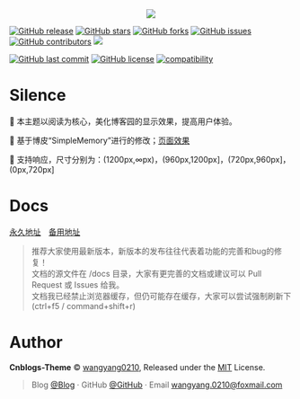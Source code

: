 <div align="center">

<img src="./Images/simple1.webp" />

<br>

</div>

[![GitHub release](https://img.shields.io/github/v/release/wangyang0210/cnblogs-theme.svg)](https://github.com/wangyang0210/cnblogs-theme/releases)
[![GitHub stars](https://img.shields.io/github/stars/wangyang0210/cnblogs-theme.svg)](https://github.com/wangyang0210/cnblogs-theme/stargazers)
[![GitHub forks](https://img.shields.io/github/forks/wangyang0210/cnblogs-theme.svg)](https://github.com/wangyang0210/cnblogs-theme/network)
[![GitHub issues](https://img.shields.io/github/issues/wangyang0210/cnblogs-theme.svg)](https://github.com/wangyang0210/cnblogs-theme/issues)
[![GitHub contributors](https://img.shields.io/github/contributors/wangyang0210/cnblogs-theme.svg)](https://github.com/wangyang0210/cnblogs-theme/graphs/contributors)
[![](https://data.jsdelivr.com/v1/package/gh/wangyang0210/cnblogs-theme/badge?style=rounded)](https://www.jsdelivr.com/package/gh/wangyang0210/cnblogs-theme)

[![GitHub last commit](https://img.shields.io/github/last-commit/wangyang0210/cnblogs-theme.svg)](https://github.com/wangyang0210/cnblogs-theme/commits/v2)
[![GitHub license](https://img.shields.io/badge/license-ISC-brightgreen)](https://github.com/wangyang0210/cnblogs-theme/blob/v2/LICENSE)
[![compatibility](https://camo.githubusercontent.com/31ac3f0ce805dc34a29b615131caa26cbf4dc127/68747470733a2f2f696d672e736869656c64732e696f2f62616467652f62726f777365722d2532306368726f6d6525323025374325323066697265666f782532302537432532306f706572612532302537432532307361666172692532302537432532306965253230253345253344253230392d6c69676874677265792e737667)](https://github.com/wangyang0210/cnblogs-theme)


# Silence

📖 本主题以阅读为核心，美化博客园的显示效果，提高用户体验。

🍰 基于博皮“SimpleMemory”进行的修改；[页面效果](https://www.cnblogs.com/wangyang0210/)

🧀 支持响应，尺寸分别为：(1200px,∞px)，(960px,1200px]，(720px,960px]，(0px,720px]

# Docs

[永久地址](https://wangyang0210.github.io/cnblogs-theme/v2/#/)　[备用地址](https://docs.wangyangyang.vip/docs/v2/#/)

> 推荐大家使用最新版本，新版本的发布往往代表着功能的完善和bug的修复！
> <br>文档的源文件在 /docs 目录，大家有更完善的文档或建议可以 Pull Request 或 Issues 给我。
> <br>文档我已经禁止浏览器缓存，但仍可能存在缓存，大家可以尝试强制刷新下(ctrl+f5 / command+shift+r)

# Author

**Cnblogs-Theme** © [wangyang0210](https://github.com/wangyang0210), Released under the [MIT](./LICENSE) License.<br>

> Blog [@Blog](https://www.cnblogs.com/wangyang0210/) · GitHub [@GitHub](https://github.com/wangyang0210) · Email wangyang.0210@foxmail.com
